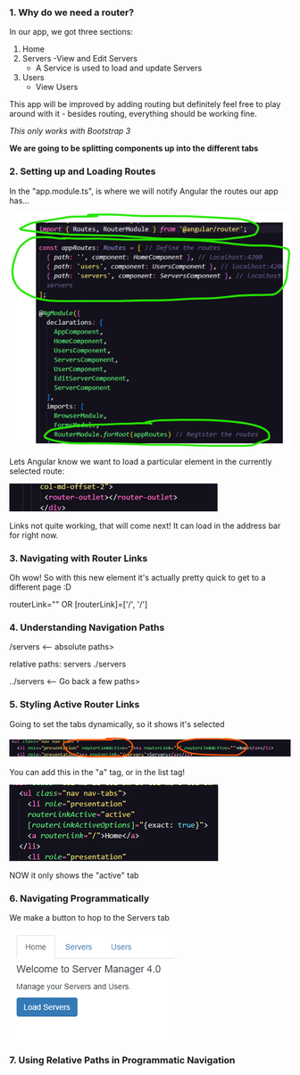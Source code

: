 ### 1. Why do we need a router?

In our app, we got three sections:

1. Home
2. Servers
    -View and Edit Servers
    - A Service is used to load and update Servers
3. Users
    - View Users

This app will be improved by adding routing but definitely feel free to play around with it - besides routing, everything should be working fine.

*This only works with Bootstrap 3*

**We are going to be splitting components up into the different tabs**

### 2. Setting up and Loading Routes

In the "app.module.ts", is where we will notify Angular the routes our app has...

![Routes in Angular](image.png)

Lets Angular know we want to load a particular element in the currently selected route:

![Alt text](image-1.png)

Links not quite working, that will come next! It can load in the address bar for right now.

### 3. Navigating with Router Links

Oh wow! So with this new element it's actually pretty quick to get to a different page :D

routerLink=""
OR
[routerLink]=['/', '/']

### 4. Understanding Navigation Paths

/servers <-- absolute paths>

relative paths:
servers
./servers

../servers <-- Go back a few paths>

### 5. Styling Active Router Links

Going to set the tabs dynamically, so it shows it's selected

![Can add either or](image-2.png)

You can add this in the "a" tag, or in the list tag!

![Fixed](image-3.png)

NOW it only shows the "active" tab

### 6. Navigating Programmatically

We make a button to hop to the Servers tab

![Alt text](image-4.png)

### 7. Using Relative Paths in Programmatic Navigation


